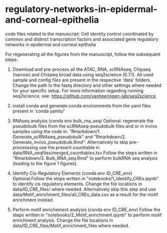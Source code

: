 # regulatory-networks-in-epidermal-and-corneal-epithelia
code files related to the manuscript: Cell identity control coordinated by common and distinct transcription factors and associated gene regulatory networks in epidermal and corneal epithelia

For regenerating all the figures from the manuscript, follow the subsequent steps:

1. Download and pre-process all the ATAC, RNA, scRNAseq, Chipseq (narrow) and Chispeq broad data using seq2science (0.7.1). All used sample and config files are present in the respective 'data' folders. Change the path to the fastq directory and other settings where needed for your specific setup. For more information regarding running seq2science, see: https://github.com/vanheeringen-lab/seq2science

2. install conda and generate conda environments from the yaml files present in 'conda yamls/'

3. RNAseq analysis (conda env bulk_rna_seq)
Optional: regenerate the pseudobulk files from the scRNAseq-pseudobulk files and or in invivo samples using the code in: "Rmarkdown/1. Generate_scRNAseq_pseudobulk" and "Rmarkdown/2. Generate_invivo_pseudobulk.Rmd".
Alternatively to skip pre-processsing use the present counttable in data/RNA_seqfiles/merged_counttables.tsv
Follow the steps written in "Rmarkdown/3. Bulk_RNA_seq.Rmd" to perform bulkRNA seq analysis (leading to the figure 1 figures).

4. Identify Cis-Regulatory Elements  (conda env ID_CRE_env)
Optional:Follow the steps written in "notebooks/1_Identify_CREs.ipynb" to identify cis regulatory elements. Change the file locations in data/ID_CRE_files/ where needed.
Alternatively skip this step and use data/Motif_enrichment_files/all_CREs_data.csv as a result for the motif enrichment instead.

5. Perform motif enrichement analysis (conda env ID_CRE_env)
Follow the steps written in "notebooks/2_Motif_enrichment.ipynb" to perform motif enrichment analysis. Change the file locations in data/ID_CRE_files/Motif_enrichment_files where needed.
